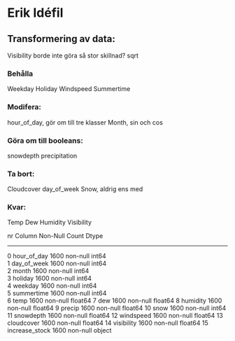 # Erik Idéfil

## Transformering av data:
Visibility borde inte göra så stor skillnad? sqrt

### Behålla
Weekday
Holiday
Windspeed
Summertime

### Modifera:
hour_of_day, gör om till tre klasser
Month, sin och cos


### Göra om till booleans:
snowdepth
precipitation

### Ta bort:
Cloudcover
day_of_week
Snow, aldrig ens med

### Kvar:
Temp
Dew
Humidity
Visibility

nr   Column          Non-Null Count  Dtype  
---  ------          --------------  -----  
 0   hour_of_day     1600 non-null   int64  
 1   day_of_week     1600 non-null   int64  
 2   month           1600 non-null   int64  
 3   holiday         1600 non-null   int64  
 4   weekday         1600 non-null   int64  
 5   summertime      1600 non-null   int64  
 6   temp            1600 non-null   float64
 7   dew             1600 non-null   float64
 8   humidity        1600 non-null   float64
 9   precip          1600 non-null   float64
 10  snow            1600 non-null   int64  
 11  snowdepth       1600 non-null   float64
 12  windspeed       1600 non-null   float64
 13  cloudcover      1600 non-null   float64
 14  visibility      1600 non-null   float64
 15  increase_stock  1600 non-null   object 